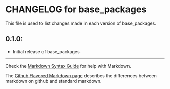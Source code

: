 # CHANGELOG for base_packages

This file is used to list changes made in each version of base_packages.

## 0.1.0:

* Initial release of base_packages

- - - 
Check the [Markdown Syntax Guide](http://daringfireball.net/projects/markdown/syntax) for help with Markdown.

The [Github Flavored Markdown page](http://github.github.com/github-flavored-markdown/) describes the differences between markdown on github and standard markdown.
